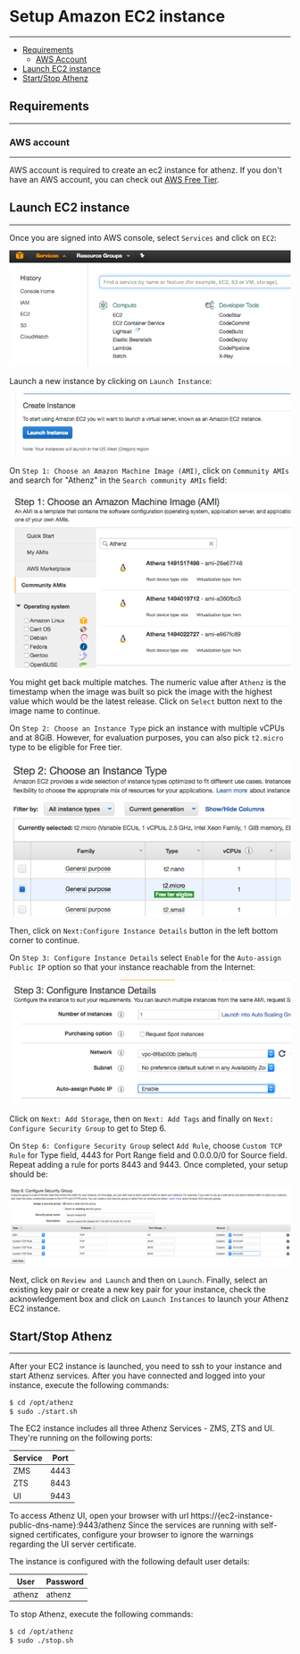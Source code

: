 # Setup Amazon EC2 instance
---------------------------

* [Requirements](#requirements)
    * [AWS Account](#aws-account)
* [Launch EC2 instance](#launch-ec2-instance)
* [Start/Stop Athenz](#startstop-athenz)

## Requirements
---------------

### AWS account
---------------

AWS account is required to create an ec2 instance for athenz. If you don't
have an AWS account, you can check out [AWS Free Tier](https://aws.amazon.com/free/).


## Launch EC2 instance
----------------------

Once you are signed into AWS console, select `Services` and click on `EC2`:

![Select EC2 Service](images/aws_services.png)

Launch a new instance by clicking on `Launch Instance`:

![Launch EC2 Instance](images/create_ec2_instance.png)

On `Step 1: Choose an Amazon Machine Image (AMI)`, click on `Community AMIs`
and search for "Athenz" in the `Search community AMIs` field:

![Search Athenz AMI](images/choose_athenz_ami.png)

You might get back multiple matches. The numeric value after `Athenz` is
the timestamp when the image was built so pick the image with the highest
value which would be the latest release. Click on `Select` button next
to the image name to continue.

On `Step 2: Choose an Instance Type` pick an instance with multiple vCPUs
and at 8GiB. However, for evaluation purposes, you can also pick `t2.micro`
type to be eligible for Free tier.

![Instance Type](images/aws_instance_type.png)

Then, click on `Next:Configure Instance Details` button in the left bottom
corner to continue.

On `Step 3: Configure Instance Details` select `Enable` for the
`Auto-assign Public IP` option so that your instance reachable from
the Internet:

![Auto-assign public ip](images/aws_assign_ip.png)

Click on `Next: Add Storage`, then on `Next: Add Tags` and finally on
`Next: Configure Security Group` to get to Step 6.

On `Step 6: Configure Security Group` select `Add Rule`, choose
`Custom TCP Rule` for Type field, 4443 for Port Range field and
0.0.0.0/0 for Source field. Repeat adding a rule for ports 8443
and 9443. Once completed, your setup should be:

![Security Group Setup](images/aws_security_group.png)

Next, click on `Review and Launch` and then on `Launch`.
Finally, select an existing key pair or create a new key
pair for your instance, check the acknowledgement box and
click on `Launch Instances` to launch your Athenz EC2 instance.

## Start/Stop Athenz
--------------------

After your EC2 instance is launched, you need to ssh to your
instance and start Athenz services. After you have connected
and logged into your instance, execute the following commands:

```shell
$ cd /opt/athenz
$ sudo ./start.sh
```

The EC2 instance includes all three Athenz Services - ZMS, ZTS and UI.
They're running on the following ports:

| Service | Port |
|---------|------|
|   ZMS   | 4443 |
|   ZTS   | 8443 |
|   UI    | 9443 |

To access Athenz UI, open your browser with url https://{ec2-instance-public-dns-name}:9443/athenz
Since the services are running with self-signed certificates, configure your browser to
ignore the warnings regarding the UI server certificate.

The instance is configured with the following default user details:

 |  User  | Password |
 |--------|----------|
 | athenz |  athenz  |

To stop Athenz, execute the following commands:

```shell
$ cd /opt/athenz
$ sudo ./stop.sh
```
